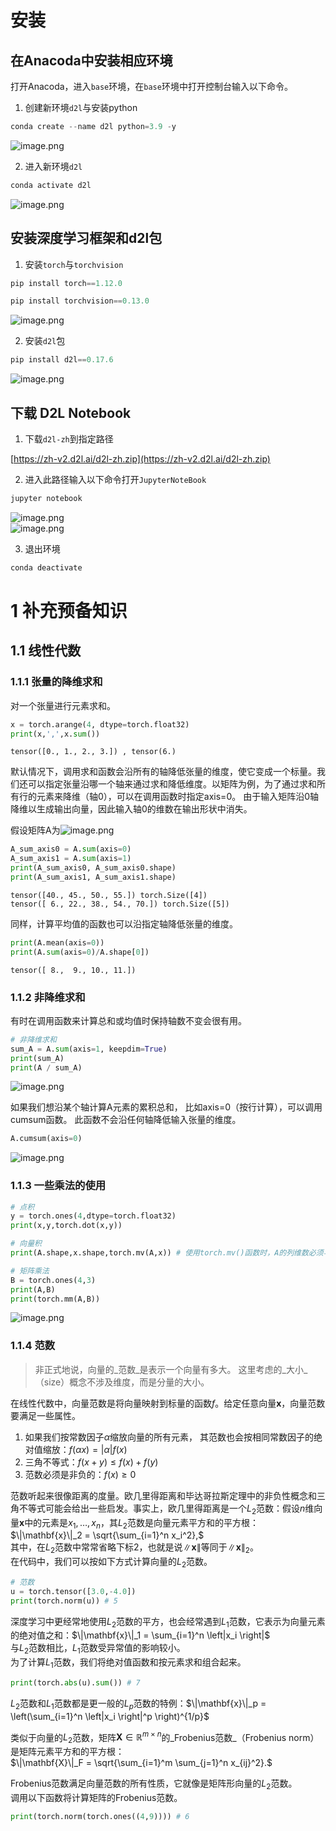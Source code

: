 # 安装
## 在Anacoda中安装相应环境
打开Anacoda，进入`base`环境，在`base`环境中打开控制台输入以下命令。

1. 创建新环境`d2l`与安装python
```python
conda create --name d2l python=3.9 -y
```
![image.png](https://cdn.nlark.com/yuque/0/2023/png/25941432/1683686075798-f59a016a-0dd0-4d9c-97d0-226f4b8a276e.png#averageHue=%23191614&clientId=u71fd5555-854c-4&from=paste&height=95&id=u80d93854&originHeight=119&originWidth=775&originalType=binary&ratio=1.25&rotation=0&showTitle=false&size=14828&status=done&style=none&taskId=uce920a46-c61d-4a1e-8fb8-1bdc3ef02bd&title=&width=620)

2. 进入新环境`d2l`
```python
conda activate d2l
```
![image.png](https://cdn.nlark.com/yuque/0/2023/png/25941432/1683686103825-64a8d7d2-62eb-415e-ad5c-5fbac4418440.png#averageHue=%23171513&clientId=u71fd5555-854c-4&from=paste&height=41&id=u4dc66a73&originHeight=51&originWidth=510&originalType=binary&ratio=1.25&rotation=0&showTitle=false&size=4289&status=done&style=none&taskId=u6c9229fd-a3b4-4b9e-8d16-b901d088f18&title=&width=408)

## 安装深度学习框架和d2l包

1. 安装`torch`与`torchvision`
```python
pip install torch==1.12.0
```
```python
pip install torchvision==0.13.0
```
![image.png](https://cdn.nlark.com/yuque/0/2023/png/25941432/1683686177171-89c331ff-1aa5-4802-ab41-3502480ccdc3.png#averageHue=%23131110&clientId=u71fd5555-854c-4&from=paste&height=694&id=ueaa8b38d&originHeight=868&originWidth=1901&originalType=binary&ratio=1.25&rotation=0&showTitle=false&size=177265&status=done&style=none&taskId=ua7eff285-d231-4556-8404-4ae208591f1&title=&width=1520.8)

2. 安装`d2l`包
```python
pip install d2l==0.17.6
```
![image.png](https://cdn.nlark.com/yuque/0/2023/png/25941432/1683686394426-3eb8f230-91e3-45a7-a546-41173f24b246.png#averageHue=%23141210&clientId=u71fd5555-854c-4&from=paste&height=94&id=u8f26d688&originHeight=117&originWidth=1011&originalType=binary&ratio=1.25&rotation=0&showTitle=false&size=18585&status=done&style=none&taskId=u6b7af4fe-f429-45a9-a8c9-d335358bd9a&title=&width=809)

## 下载 D2L Notebook

1. 下载`d2l-zh`到指定路径

[https://zh-v2.d2l.ai/d2l-zh.zip](https://zh-v2.d2l.ai/d2l-zh.zip)

2. 进入此路径输入以下命令打开`JupyterNoteBook`
```python
jupyter notebook
```
![image.png](https://cdn.nlark.com/yuque/0/2023/png/25941432/1683687050637-99172950-bf2c-48b1-8236-a2a184c3550e.png#averageHue=%23161412&clientId=u71fd5555-854c-4&from=paste&height=513&id=ufbcf9541&originHeight=641&originWidth=1511&originalType=binary&ratio=1.25&rotation=0&showTitle=false&size=100351&status=done&style=none&taskId=u7b543999-8d5d-493a-adcd-18b9c7dc396&title=&width=1208.8)<br />![image.png](https://cdn.nlark.com/yuque/0/2023/png/25941432/1683688539584-38769531-a2b6-472c-89d1-0e24535d5646.png#averageHue=%232b2e36&clientId=u71fd5555-854c-4&from=paste&height=394&id=u9b0dec0b&originHeight=493&originWidth=2489&originalType=binary&ratio=1.25&rotation=0&showTitle=false&size=51089&status=done&style=none&taskId=u5fa0eac7-e767-4114-a959-750ba836a6f&title=&width=1991.2)

3. 退出环境
```python
conda deactivate
```

# 1 补充预备知识
## 1.1 线性代数
### 1.1.1 张量的降维求和
对一个张量进行元素求和。
```python
x = torch.arange(4, dtype=torch.float32)
print(x,',',x.sum())
```
`tensor([0., 1., 2., 3.]) , tensor(6.)`

默认情况下，调用求和函数会沿所有的轴降低张量的维度，使它变成一个标量。我们还可以指定张量沿哪一个轴来通过求和降低维度。以矩阵为例，为了通过求和所有行的元素来降维（轴0），可以在调用函数时指定axis=0。 由于输入矩阵沿0轴降维以生成输出向量，因此输入轴0的维数在输出形状中消失。

假设矩阵A为![image.png](https://cdn.nlark.com/yuque/0/2023/png/25941432/1683774817794-5d4e8cfd-117c-465c-876b-802fc6c0e5b1.png#averageHue=%23262d33&clientId=uc2ec5947-6bd4-4&from=paste&height=84&id=u3176f75b&originHeight=105&originWidth=312&originalType=binary&ratio=1.25&rotation=0&showTitle=false&size=7349&status=done&style=none&taskId=ud4605ff6-0cce-4d1a-a5a2-47359470c58&title=&width=250)
```python
A_sum_axis0 = A.sum(axis=0)
A_sum_axis1 = A.sum(axis=1)
print(A_sum_axis0, A_sum_axis0.shape)
print(A_sum_axis1, A_sum_axis1.shape)
```
`tensor([40., 45., 50., 55.]) torch.Size([4])`<br />`tensor([ 6., 22., 38., 54., 70.]) torch.Size([5])`

同样，计算平均值的函数也可以沿指定轴降低张量的维度。
```python
print(A.mean(axis=0))
print(A.sum(axis=0)/A.shape[0])
```
`tensor([ 8.,  9., 10., 11.])`

### 1.1.2 非降维求和
有时在调用函数来计算总和或均值时保持轴数不变会很有用。
```python
# 非降维求和
sum_A = A.sum(axis=1, keepdim=True)
print(sum_A)
print(A / sum_A)
```
![image.png](https://cdn.nlark.com/yuque/0/2023/png/25941432/1683775191769-67556568-3d85-498c-ab65-f3ecc5609bae.png#averageHue=%23272e34&clientId=uc2ec5947-6bd4-4&from=paste&height=163&id=u87c897d3&originHeight=204&originWidth=437&originalType=binary&ratio=1.25&rotation=0&showTitle=false&size=18259&status=done&style=none&taskId=ud21eebb3-c8f1-4fb9-9036-e8bf28c0216&title=&width=349.6)

如果我们想沿某个轴计算A元素的累积总和， 比如axis=0（按行计算），可以调用cumsum函数。 此函数不会沿任何轴降低输入张量的维度。
```python
A.cumsum(axis=0)
```
![image.png](https://cdn.nlark.com/yuque/0/2023/png/25941432/1683775230280-3386901f-c932-460d-8390-b8e29fee3103.png#averageHue=%23262d33&clientId=uc2ec5947-6bd4-4&from=paste&height=82&id=uc5c73727&originHeight=103&originWidth=335&originalType=binary&ratio=1.25&rotation=0&showTitle=false&size=6609&status=done&style=none&taskId=ub39d8515-38b1-4b03-a315-4c08bd1a5b6&title=&width=268)

### 1.1.3 一些乘法的使用
```python
# 点积
y = torch.ones(4,dtype=torch.float32)
print(x,y,torch.dot(x,y))

# 向量积
print(A.shape,x.shape,torch.mv(A,x)) # 使用torch.mv()函数时，A的列维数必须与x的维数相同

# 矩阵乘法
B = torch.ones(4,3)
print(A,B)
print(torch.mm(A,B))
```
![image.png](https://cdn.nlark.com/yuque/0/2023/png/25941432/1683775760909-6401e06f-3a98-4aba-9904-3cbabc27e64d.png#averageHue=%2323292f&clientId=uc2ec5947-6bd4-4&from=paste&height=268&id=ue56ff15d&originHeight=335&originWidth=765&originalType=binary&ratio=1.25&rotation=0&showTitle=false&size=32152&status=done&style=none&taskId=u55b7c17b-8684-4819-b2df-4a2719c9b4c&title=&width=612)

### 1.1.4 范数
> 非正式地说，向量的_范数_是表示一个向量有多大。 这里考虑的_大小_（size）概念不涉及维度，而是分量的大小。

在线性代数中，向量范数是将向量映射到标量的函数$f$。给定任意向量$\mathbf{x}$，向量范数要满足一些属性。

1. 如果我们按常数因子$\alpha$缩放向量的所有元素， 其范数也会按相同常数因子的绝对值缩放：$f(\alpha x) = |\alpha|f(x)$
2. 三角不等式：$f(x+y) \le f(x)+f(y)$
3. 范数必须是非负的：$f(x)\ge0$

范数听起来很像距离的度量。欧几里得距离和毕达哥拉斯定理中的非负性概念和三角不等式可能会给出一些启发。事实上，欧几里得距离是一个$L_2$范数：假设$n$维向量$\mathbf{x}$中的元素是$x_1,\ldots,x_n$，其$L_2$范数是向量元素平方和的平方根：$\|\mathbf{x}\|_2 = \sqrt{\sum_{i=1}^n x_i^2},$<br />其中，在$L_2$范数中常常省略下标$2$，也就是说$\|\mathbf{x}\|$等同于$\|\mathbf{x}\|_2$。<br />在代码中，我们可以按如下方式计算向量的$L_2$范数。
```python
# 范数
u = torch.tensor([3.0,-4.0])
print(torch.norm(u)) # 5
```

深度学习中更经常地使用$L_2$范数的平方，也会经常遇到$L_1$范数，它表示为向量元素的绝对值之和：$\|\mathbf{x}\|_1 = \sum_{i=1}^n \left|x_i \right|$<br />与$L_2$范数相比，$L_1$范数受异常值的影响较小。<br />为了计算$L_1$范数，我们将绝对值函数和按元素求和组合起来。
```python
print(torch.abs(u).sum()) # 7
```

$L_2$范数和$L_1$范数都是更一般的$L_p$范数的特例：$\|\mathbf{x}\|_p = \left(\sum_{i=1}^n \left|x_i \right|^p \right)^{1/p}$

类似于向量的$L_2$范数，矩阵$\mathbf{X} \in \mathbb{R}^{m \times n}$的_Frobenius范数_（Frobenius norm）是矩阵元素平方和的平方根：<br />$\|\mathbf{X}\|_F = \sqrt{\sum_{i=1}^m \sum_{j=1}^n x_{ij}^2}.$

Frobenius范数满足向量范数的所有性质，它就像是矩阵形向量的$L_2$范数。<br />调用以下函数将计算矩阵的Frobenius范数。
```python
print(torch.norm(torch.ones((4,9)))) # 6
```
